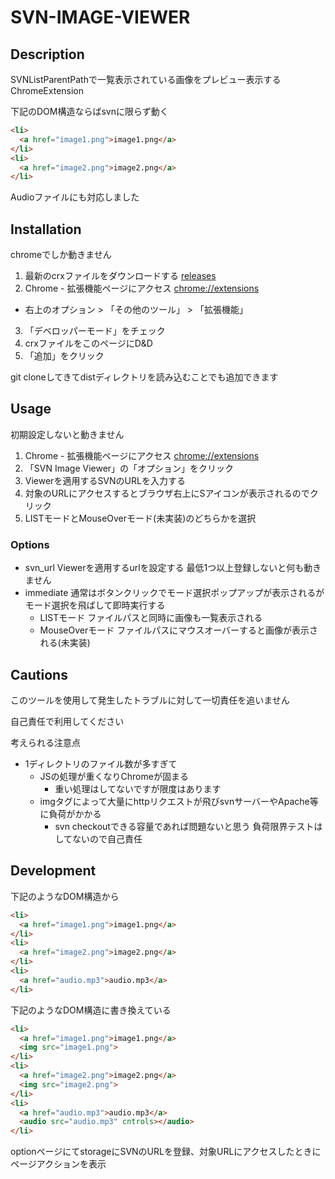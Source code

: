 SVN-IMAGE-VIEWER
====

## Description
SVNListParentPathで一覧表示されている画像をプレビュー表示するChromeExtension

下記のDOM構造ならばsvnに限らず動く
```html
<li>
  <a href="image1.png">image1.png</a>
</li>
<li>
  <a href="image2.png">image2.png</a>
</li>
```

Audioファイルにも対応しました

## Installation
chromeでしか動きません

1. 最新のcrxファイルをダウンロードする [releases](https://github.com/iyu/svn-image-viewer/releases)
2. Chrome - 拡張機能ページにアクセス [chrome://extensions](chrome://extensions)
  - 右上のオプション > 「その他のツール」 > 「拡張機能」
3. 「デベロッパーモード」をチェック
4. crxファイルをこのページにD&D
5. 「追加」をクリック

git cloneしてきてdistディレクトリを読み込むことでも追加できます

## Usage
初期設定しないと動きません

1. Chrome - 拡張機能ページにアクセス [chrome://extensions](chrome://extensions)
2. 「SVN Image Viewer」の「オプション」をクリック
3. Viewerを適用するSVNのURLを入力する
4. 対象のURLにアクセスするとブラウザ右上にSアイコンが表示されるのでクリック
5. LISTモードとMouseOverモード(未実装)のどちらかを選択

### Options

- svn\_url Viewerを適用するurlを設定する 最低1つ以上登録しないと何も動きません
- immediate 通常はボタンクリックでモード選択ポップアップが表示されるがモード選択を飛ばして即時実行する
  - LISTモード ファイルパスと同時に画像も一覧表示される
  - MouseOverモード ファイルパスにマウスオーバーすると画像が表示される(未実装)

## Cautions
このツールを使用して発生したトラブルに対して一切責任を追いません

自己責任で利用してください

考えられる注意点
- 1ディレクトリのファイル数が多すぎて
  - JSの処理が重くなりChromeが固まる
    - 重い処理はしてないですが限度はあります
  - imgタグによって大量にhttpリクエストが飛びsvnサーバーやApache等に負荷がかかる
    - svn checkoutできる容量であれば問題ないと思う 負荷限界テストはしてないので自己責任

## Development
下記のようなDOM構造から
```html
<li>
  <a href="image1.png">image1.png</a>
</li>
<li>
  <a href="image2.png">image2.png</a>
</li>
<li>
  <a href="audio.mp3">audio.mp3</a>
</li>
```
下記のようなDOM構造に書き換えている
```html
<li>
  <a href="image1.png">image1.png</a>
  <img src="image1.png">
</li>
<li>
  <a href="image2.png">image2.png</a>
  <img src="image2.png">
</li>
<li>
  <a href="audio.mp3">audio.mp3</a>
  <audio src="audio.mp3" cntrols></audio>
</li>
```

optionページにてstorageにSVNのURLを登録、対象URLにアクセスしたときにページアクションを表示
